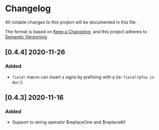 # Changelog

All notable changes to this project will be documented in this file.

The format is based on [Keep a Changelog](https://keepachangelog.com/en/1.0.0/),
and this project adheres to [Semantic Versioning](https://semver.org/spec/v2.0.0.html).

## [0.4.4] 2020-11-26

### Added

- `field!` macro can insert `$` signs by prefixing with `@` (ie: `field!(@foo in Bar)`)

## [0.4.3] 2020-11-16

### Added

- Support to string operator $replaceOne and $replaceAll
